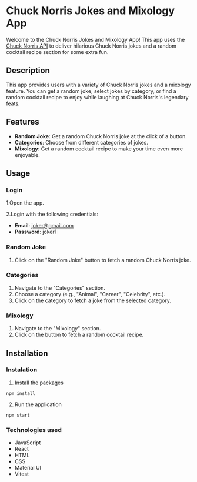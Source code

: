 # Chuck Norris Jokes and Mixology App

Welcome to the Chuck Norris Jokes and Mixology App! This app uses the [Chuck Norris API](https://api.chucknorris.io/) to deliver hilarious Chuck Norris jokes and a random cocktail recipe section for some extra fun.

## Description

This app provides users with a variety of Chuck Norris jokes and a mixology feature. You can get a random joke, select jokes by category, or find a random cocktail recipe to enjoy while laughing at Chuck Norris's legendary feats.

## Features

- **Random Joke**: Get a random Chuck Norris joke at the click of a button.
- **Categories**: Choose from different categories of jokes. 
- **Mixology**: Get a random cocktail recipe to make your time even more enjoyable.

## Usage

### Login 

1.Open the app.

2.Login with the following credentials: 
- **Email**: joker@gmail.com 
- **Password**: joker1

### Random Joke

1. Click on the "Random Joke" button to fetch a random Chuck Norris joke.

### Categories

1. Navigate to the "Categories" section.
2. Choose a category (e.g., "Animal", "Career", "Celebrity", etc.).
3. Click on the category to fetch a joke from the selected category.

### Mixology

1. Navigate to the "Mixology" section.
2. Click on the button to fetch a random cocktail recipe.

## Installation

### Instalation
1. Install the packages
```
npm install
```
2. Run the application
```
npm start
```
### Technologies used
- JavaScript
- React
- HTML
- CSS
- Material UI
- Vitest